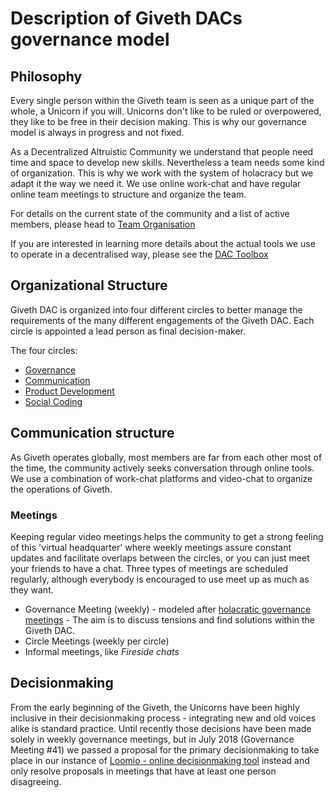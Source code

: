# Description of Giveth DACs governance model

## Philosophy
Every single person within the Giveth team is seen as a unique part of the whole, a Unicorn if you will. Unicorns don't like to be ruled or overpowered, they like to be free in their decision making. This is why our governance model is always in progress and not fixed.

As a Decentralized Altruistic Community we understand that people need time and space to develop new skills. Nevertheless a team needs some kind of organization. This is why we work with the system of holacracy but we adapt it the way we need it. We use online work-chat and have regular online team meetings to structure and organize the team.

For details on the current state of the community and a list of active members, please head to [Team Organisation](../dac/team-organisation)

If you are interested in learning more details about the actual tools we use to operate in a decentralised way, please see the [DAC Toolbox](../tools-for-dacs)

## Organizational Structure
Giveth DAC is organized into four different circles to better manage the requirements of the many different engagements of the Giveth DAC. Each circle is appointed a lead person as final decision-maker.

The four circles:

  - [Governance](../../Governance)
  - [Communication](../../Communication)
  - [Product Development](../../DApp)
  - [Social Coding](../../Social-Coding)

## Communication structure
As Giveth operates globally, most members are far from each other most of the time, the community actively seeks conversation through online tools. We use a combination of work-chat platforms and video-chat to organize the operations of Giveth.

### Meetings
Keeping regular video meetings helps the community to get a strong feeling of this 'virtual headquarter' where weekly meetings assure constant updates and facilitate overlaps between the circles, or you can just meet your friends to have a chat. Three types of meetings are scheduled regularly, although everybody is encouraged to use meet up as much as they want.

  - Governance Meeting (weekly) - modeled after [holacratic governance meetings](https://www.holacracy.org/governance-meetings) - The aim is to discuss tensions and find solutions within the Giveth DAC.
  - Circle Meetings (weekly per circle)
  - Informal meetings, like *Fireside chats*

## Decisionmaking
From the early beginning of the Giveth, the Unicorns have been highly inclusive in their decisionmaking process - integrating new and old voices alike is standard practice. Until recently those decisions have been made solely in weekly governance meetings, but in July 2018 (Governance Meeting #41) we passed a proposal for the primary decisionmaking to take place in our instance of [Loomio - online decisionmaking tool](https://www.loomio.org/g/RQZt4qJ3/giveth) instead and only resolve proposals in meetings that have at least one person disagreeing.
